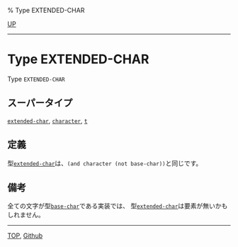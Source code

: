 % Type EXTENDED-CHAR

[UP](13.2.html)  

---

# Type EXTENDED-CHAR


Type `EXTENDED-CHAR`


## スーパータイプ

[`extended-char`](13.2.extended-char.html), [`character`](13.2.character-system-class.html), [`t`](4.4.t-system-class.html)


## 定義

型[`extended-char`](13.2.extended-char.html)は、`(and character (not base-char))`と同じです。


## 備考

全ての文字が型[`base-char`](13.2.base-char.html)である実装では、
型[`extended-char`](13.2.extended-char.html)は要素が無いかもしれません。


---
[TOP](index.html),  [Github](https://github.com/nptcl/npt-japanese)

